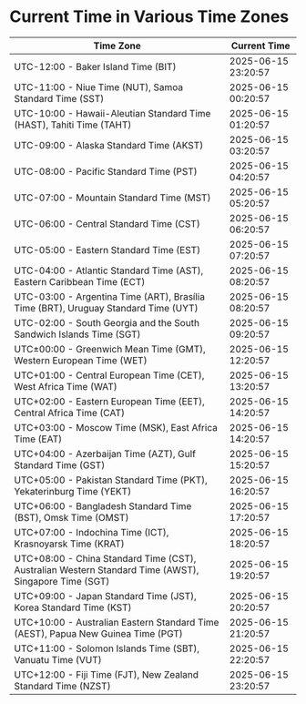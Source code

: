 # Current Time in Various Time Zones

| Time Zone | Current Time |
|-----------|--------------|
| UTC-12:00 - Baker Island Time (BIT) | 2025-06-15 23:20:57 |
| UTC-11:00 - Niue Time (NUT), Samoa Standard Time (SST) | 2025-06-15 00:20:57 |
| UTC-10:00 - Hawaii-Aleutian Standard Time (HAST), Tahiti Time (TAHT) | 2025-06-15 01:20:57 |
| UTC-09:00 - Alaska Standard Time (AKST) | 2025-06-15 03:20:57 |
| UTC-08:00 - Pacific Standard Time (PST) | 2025-06-15 04:20:57 |
| UTC-07:00 - Mountain Standard Time (MST) | 2025-06-15 05:20:57 |
| UTC-06:00 - Central Standard Time (CST) | 2025-06-15 06:20:57 |
| UTC-05:00 - Eastern Standard Time (EST) | 2025-06-15 07:20:57 |
| UTC-04:00 - Atlantic Standard Time (AST), Eastern Caribbean Time (ECT) | 2025-06-15 08:20:57 |
| UTC-03:00 - Argentina Time (ART), Brasília Time (BRT), Uruguay Standard Time (UYT) | 2025-06-15 08:20:57 |
| UTC-02:00 - South Georgia and the South Sandwich Islands Time (SGT) | 2025-06-15 09:20:57 |
| UTC±00:00 - Greenwich Mean Time (GMT), Western European Time (WET) | 2025-06-15 12:20:57 |
| UTC+01:00 - Central European Time (CET), West Africa Time (WAT) | 2025-06-15 13:20:57 |
| UTC+02:00 - Eastern European Time (EET), Central Africa Time (CAT) | 2025-06-15 14:20:57 |
| UTC+03:00 - Moscow Time (MSK), East Africa Time (EAT) | 2025-06-15 14:20:57 |
| UTC+04:00 - Azerbaijan Time (AZT), Gulf Standard Time (GST) | 2025-06-15 15:20:57 |
| UTC+05:00 - Pakistan Standard Time (PKT), Yekaterinburg Time (YEKT) | 2025-06-15 16:20:57 |
| UTC+06:00 - Bangladesh Standard Time (BST), Omsk Time (OMST) | 2025-06-15 17:20:57 |
| UTC+07:00 - Indochina Time (ICT), Krasnoyarsk Time (KRAT) | 2025-06-15 18:20:57 |
| UTC+08:00 - China Standard Time (CST), Australian Western Standard Time (AWST), Singapore Time (SGT) | 2025-06-15 19:20:57 |
| UTC+09:00 - Japan Standard Time (JST), Korea Standard Time (KST) | 2025-06-15 20:20:57 |
| UTC+10:00 - Australian Eastern Standard Time (AEST), Papua New Guinea Time (PGT) | 2025-06-15 21:20:57 |
| UTC+11:00 - Solomon Islands Time (SBT), Vanuatu Time (VUT) | 2025-06-15 22:20:57 |
| UTC+12:00 - Fiji Time (FJT), New Zealand Standard Time (NZST) | 2025-06-15 23:20:57 |
